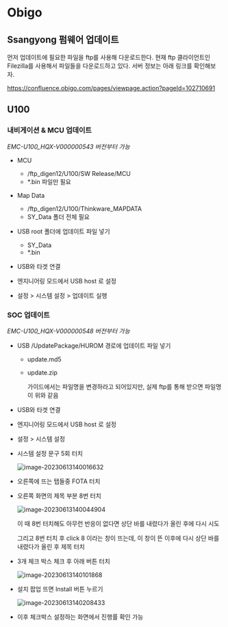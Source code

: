 # Obigo

## Ssangyong 펌웨어 업데이트

먼저 업데이트에 필요한 파일을 ftp를 사용해 다운로드한다. 현재 ftp 클라이언트인 Filezilla를 사용해서 파일들을 다운로드하고 있다. 서버 정보는 아래 링크를 확인해보자.

https://confluence.obigo.com/pages/viewpage.action?pageId=102710691

## U100

### 내비게이션 & MCU 업데이트

*EMC-U100_HQX-V000000543 버전부터 가능*

- MCU
  - /ftp_digen12/U100/SW Release/MCU
  - *.bin 파일만 필요
- Map Data
  - /ftp_digen12/U100/Thinkware_MAPDATA
  - SY_Data 폴더 전체 필요

- USB root 폴더에 업데이트 파일 넣기
  - SY_Data
  - *.bin
- USB와 타겟 연결
- 엔지니어링 모드에서 USB host 로 설정
- 설정 > 시스템 설정 > 업데이트 실행

### SOC 업데이트

*EMC-U100_HQX-V000000548 버전부터 가능*

- USB /UpdatePackage/HUROM 경로에 업데이트 파일 넣기

  - update.md5

  - update.zip

    가이드에서는 파일명을 변경하라고 되어있지만, 실제 ftp를 통해 받으면 파일명이 위와 같음

- USB와 타겟 연결

- 엔지니어링 모드에서 USB host 로 설정

- 설정 > 시스템 설정

- 시스템 설정 문구 5회 터치

  ![image-20230613140016632](D:\업무문서\Obigo_TIL\md-images\image-20230613140016632.png)	

- 오른쪽에 뜨는 탭들중 FOTA 터치

- 오른쪽 화면의 제목 부분 8번 터치

  ![image-20230613140044904](D:\업무문서\Obigo_TIL\md-images\image-20230613140044904.png)	

  이 때 8번 터치해도 아무런 반응이 없다면 상단 바를 내렸다가 올린 후에 다시 시도

  그리고 8번 터치 후 click 8 이라는 창이 뜨는데, 이 창이 뜬 이후에 다시 상단 바를 내렸다가 올린 후 제목 터치

- 3개 체크 박스 체크 후 아래 버튼 터치

  ![image-20230613140101868](D:\업무문서\Obigo_TIL\md-images\image-20230613140101868.png)	

- 설치 팝업 뜨면 Install 버튼 누르기

  ![image-20230613140208433](D:\업무문서\Obigo_TIL\md-images\image-20230613140208433.png)	

- 이후 체크박스 설정하는 화면에서 진행률 확인 가능
